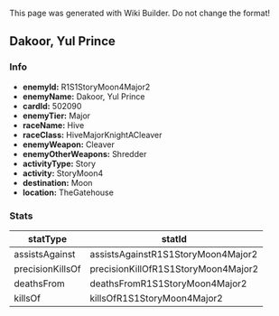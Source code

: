 <span class="wiki-builder">This page was generated with Wiki Builder. Do not change the format!</span>

## Dakoor, Yul Prince
### Info
* **enemyId:** R1S1StoryMoon4Major2
* **enemyName:** Dakoor, Yul Prince
* **cardId:** 502090
* **enemyTier:** Major
* **raceName:** Hive
* **raceClass:** HiveMajorKnightACleaver
* **enemyWeapon:** Cleaver
* **enemyOtherWeapons:** Shredder
* **activityType:** Story
* **activity:** StoryMoon4
* **destination:** Moon
* **location:** TheGatehouse

### Stats
statType | statId
-------- | ------
assistsAgainst | assistsAgainstR1S1StoryMoon4Major2
precisionKillsOf | precisionKillOfR1S1StoryMoon4Major2
deathsFrom | deathsFromR1S1StoryMoon4Major2
killsOf | killsOfR1S1StoryMoon4Major2

